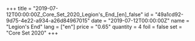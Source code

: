 +++
title = "2019-07-12T00:00:00Z_Core_Set_2020_Legion's_End_[en]_false"
id = "49a1cd92-9d75-4e22-a934-a26d84967015"
date = "2019-07-12T00:00:00Z"
name = "Legion's End"
lang = ["en"]
price = "0.65"
quantity = 4
foil = false
set = "Core Set 2020"
+++

